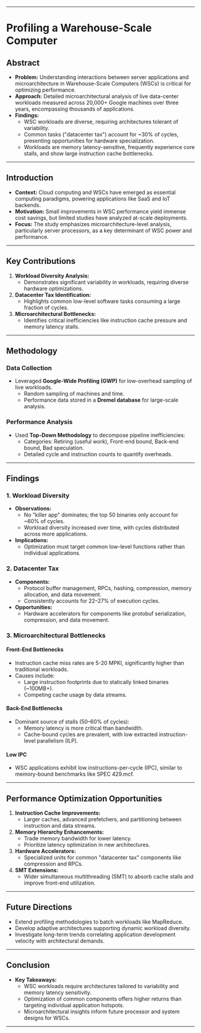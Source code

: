 
---

# **Profiling a Warehouse-Scale Computer**

## **Abstract**

- **Problem:** Understanding interactions between server applications and microarchitecture in Warehouse-Scale Computers (WSCs) is critical for optimizing performance.
- **Approach:** Detailed microarchitectural analysis of live data-center workloads measured across 20,000+ Google machines over three years, encompassing thousands of applications.
- **Findings:**
    - WSC workloads are diverse, requiring architectures tolerant of variability.
    - Common tasks ("datacenter tax") account for ~30% of cycles, presenting opportunities for hardware specialization.
    - Workloads are memory latency-sensitive, frequently experience core stalls, and show large instruction cache bottlenecks.

---

## **Introduction**

- **Context:** Cloud computing and WSCs have emerged as essential computing paradigms, powering applications like SaaS and IoT backends.
- **Motivation:** Small improvements in WSC performance yield immense cost savings, but limited studies have analyzed at-scale deployments.
- **Focus:** The study emphasizes microarchitecture-level analysis, particularly server processors, as a key determinant of WSC power and performance.

---

## **Key Contributions**

1. **Workload Diversity Analysis:**
    - Demonstrates significant variability in workloads, requiring diverse hardware optimizations.
2. **Datacenter Tax Identification:**
    - Highlights common low-level software tasks consuming a large fraction of cycles.
3. **Microarchitectural Bottlenecks:**
    - Identifies critical inefficiencies like instruction cache pressure and memory latency stalls.

---

## **Methodology**

### **Data Collection**

- Leveraged **Google-Wide Profiling (GWP)** for low-overhead sampling of live workloads.
    - Random sampling of machines and time.
    - Performance data stored in a **Dremel database** for large-scale analysis.

### **Performance Analysis**

- Used **Top-Down Methodology** to decompose pipeline inefficiencies:
    - Categories: Retiring (useful work), Front-end bound, Back-end bound, Bad speculation.
    - Detailed cycle and instruction counts to quantify overheads.

---

## **Findings**

### **1. Workload Diversity**

- **Observations:**
    - No "killer app" dominates; the top 50 binaries only account for ~60% of cycles.
    - Workload diversity increased over time, with cycles distributed across more applications.
- **Implications:**
    - Optimization must target common low-level functions rather than individual applications.

### **2. Datacenter Tax**

- **Components:**
    - Protocol buffer management, RPCs, hashing, compression, memory allocation, and data movement.
    - Consistently accounts for 22–27% of execution cycles.
- **Opportunities:**
    - Hardware accelerators for components like protobuf serialization, compression, and data movement.

### **3. Microarchitectural Bottlenecks**

#### **Front-End Bottlenecks**

- Instruction cache miss rates are 5-20 MPKI, significantly higher than traditional workloads.
- Causes include:
    - Large instruction footprints due to statically linked binaries (~100MB+).
    - Competing cache usage by data streams.

#### **Back-End Bottlenecks**

- Dominant source of stalls (50–60% of cycles):
    - Memory latency is more critical than bandwidth.
    - Cache-bound cycles are prevalent, with low extracted instruction-level parallelism (ILP).

#### **Low IPC**

- WSC applications exhibit low instructions-per-cycle (IPC), similar to memory-bound benchmarks like SPEC 429.mcf.

---

## **Performance Optimization Opportunities**

1. **Instruction Cache Improvements:**
    - Larger caches, advanced prefetchers, and partitioning between instruction and data streams.
2. **Memory Hierarchy Enhancements:**
    - Trade memory bandwidth for lower latency.
    - Prioritize latency optimization in new architectures.
3. **Hardware Accelerators:**
    - Specialized units for common "datacenter tax" components like compression and RPCs.
4. **SMT Extensions:**
    - Wider simultaneous multithreading (SMT) to absorb cache stalls and improve front-end utilization.

---

## **Future Directions**

- Extend profiling methodologies to batch workloads like MapReduce.
- Develop adaptive architectures supporting dynamic workload diversity.
- Investigate long-term trends correlating application development velocity with architectural demands.

---

## **Conclusion**

- **Key Takeaways:**
    - WSC workloads require architectures tailored to variability and memory latency sensitivity.
    - Optimization of common components offers higher returns than targeting individual application hotspots.
    - Microarchitectural insights inform future processor and system designs for WSCs.

---

